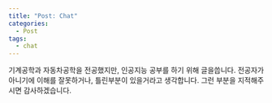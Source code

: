 ```yaml
---
title: "Post: Chat"
categories:
  - Post
tags:
  - chat
---
```


기계공학과 자동차공학을 전공했지만, 인공지능 공부를 하기 위해 글을씁니다.
전공자가 아니기에 이해를 잘못하거나, 틀린부분이 있을거라고 생각합니다. 
그런 부분을 지적해주시면 감사하겠습니다.

